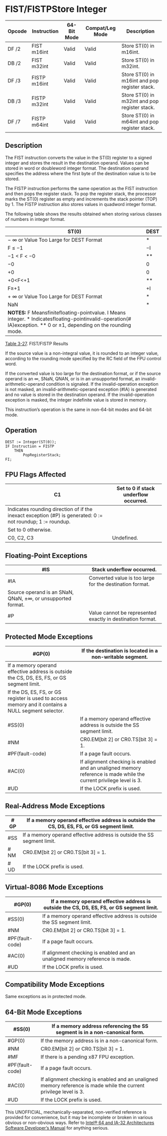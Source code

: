 # FIST/FISTP**Store Integer**

| Opcode | Instruction  | 64-Bit Mode | Compat/Leg Mode | Description                                   |
| ------ | ------------ | ----------- | --------------- | --------------------------------------------- |
| DF /2  | FIST m16int  | Valid       | Valid           | Store ST(0) in m16int.                        |
| DB /2  | FIST m32int  | Valid       | Valid           | Store ST(0) in m32int.                        |
| DF /3  | FISTP m16int | Valid       | Valid           | Store ST(0) in m16int and pop register stack. |
| DB /3  | FISTP m32int | Valid       | Valid           | Store ST(0) in m32int and pop register stack. |
| DF /7  | FISTP m64int | Valid       | Valid           | Store ST(0) in m64int and pop register stack. |

## Description

The FIST instruction converts the value in the ST(0) register to a signed integer and stores the result in the destination operand. Values can be stored in word or doubleword integer format. The destination operand specifies the address where the first byte of the destination value is to be stored.

The FISTP instruction performs the same operation as the FIST instruction and then pops the register stack. To pop the register stack, the processor marks the ST(0) register as empty and increments the stack pointer (TOP) by 1. The FISTP instruction also stores values in quadword integer format.

The following table shows the results obtained when storing various classes of numbers in integer format.

| ST(0)                                                                                                                                                                   | DEST |
| ----------------------------------------------------------------------------------------------------------------------------------------------------------------------- | ---- |
| − ∞ or Value Too Large for DEST Format                                                                                                                                  | \*   |
| F ≤ −1                                                                                                                                                                  | −I   |
| −1 < F < −0                                                                                                                                                             | \*\* |
| −0                                                                                                                                                                      | 0    |
| +0                                                                                                                                                                      | 0    |
| +0<F<+1                                                                                                                                                                 | \*\* |
| F≥+1                                                                                                                                                                    | +I   |
| + ∞ or Value Too Large for DEST Format                                                                                                                                  | \*   |
| NaN                                                                                                                                                                     | \*   |
| **NOTES:** F Meansfinitefloating-pointvalue. I Means integer. \* Indicatesfloating-pointinvalid-operation(#​IA)exception. \*\* 0 or ±1, depending on the rounding mode. |      |

[Table 3-27](/x86/fist:fistp#tbl-3-27). FIST/FISTP Results

If the source value is a non-integral value, it is rounded to an integer value, according to the rounding mode specified by the RC field of the FPU control word.

If the converted value is too large for the destination format, or if the source operand is an ∞, SNaN, QNAN, or is in an unsupported format, an invalid-arithmetic-operand condition is signaled. If the invalid-operation exception is not masked, an invalid-arithmetic-operand exception (#​IA) is generated and no value is stored in the destination operand. If the invalid-operation exception is masked, the integer indefinite value is stored in memory.

This instruction’s operation is the same in non-64-bit modes and 64-bit mode.

## Operation

```
DEST := Integer(ST(0));
IF Instruction = FISTP
    THEN
        PopRegisterStack;
FI;

```

## FPU Flags Affected

| C1                                                                                                           | Set to 0 if stack underflow occurred. |
| ------------------------------------------------------------------------------------------------------------ | ------------------------------------- |
| Indicates rounding direction of if the inexact exception (#​P) is generated: 0 := not roundup; 1 := roundup. |
| Set to 0 otherwise.                                                                                          |
| C0, C2, C3                                                                                                   | Undefined.                            |

## Floating-Point Exceptions

| \#​IS                                                       | Stack underflow occurred.                                  |
| ----------------------------------------------------------- | ---------------------------------------------------------- |
| \#​IA                                                       | Converted value is too large for the destination format.   |
| Source operand is an SNaN, QNaN, ±∞, or unsupported format. |
| #​P                                                         | Value cannot be represented exactly in destination format. |

## Protected Mode Exceptions

| \#​​​​GP(0)                                                                                         | If the destination is located in a non-writable segment.                                                           |
| --------------------------------------------------------------------------------------------------- | ------------------------------------------------------------------------------------------------------------------ |
| If a memory operand effective address is outside the CS, DS, ES, FS, or GS segment limit.           |
| If the DS, ES, FS, or GS register is used to access memory and it contains a NULL segment selector. |
| \#​​​​​SS(0)                                                                                        | If a memory operand effective address is outside the SS segment limit.                                             |
| \#​NM                                                                                               | CR0.EM[bit 2] or CR0.TS[bit 3] = 1.                                                                                |
| \#​PF(fault-code)                                                                                   | If a page fault occurs.                                                                                            |
| \#​AC(0)                                                                                            | If alignment checking is enabled and an unaligned memory reference is made while the current privilege level is 3. |
| #​​​UD                                                                                              | If the LOCK prefix is used.                                                                                        |

## Real-Address Mode Exceptions

| \#​​​​GP  | If a memory operand effective address is outside the CS, DS, ES, FS, or GS segment limit. |
| --------- | ----------------------------------------------------------------------------------------- |
| \#​​​​​SS | If a memory operand effective address is outside the SS segment limit.                    |
| \#​NM     | CR0.EM[bit 2] or CR0.TS[bit 3] = 1.                                                       |
| #​​​UD    | If the LOCK prefix is used.                                                               |

## Virtual-8086 Mode Exceptions

| \#​​​​GP(0)       | If a memory operand effective address is outside the CS, DS, ES, FS, or GS segment limit. |
| ----------------- | ----------------------------------------------------------------------------------------- |
| \#​​​​​SS(0)      | If a memory operand effective address is outside the SS segment limit.                    |
| \#​NM             | CR0.EM[bit 2] or CR0.TS[bit 3] = 1.                                                       |
| \#​PF(fault-code) | If a page fault occurs.                                                                   |
| \#​AC(0)          | If alignment checking is enabled and an unaligned memory reference is made.               |
| #​​​UD            | If the LOCK prefix is used.                                                               |

## Compatibility Mode Exceptions

Same exceptions as in protected mode.

## 64-Bit Mode Exceptions

| \#​​​​​SS(0)      | If a memory address referencing the SS segment is in a non-canonical form.                                         |
| ----------------- | ------------------------------------------------------------------------------------------------------------------ |
| \#​​​​GP(0)       | If the memory address is in a non-canonical form.                                                                  |
| \#​NM             | CR0.EM[bit 2] or CR0.TS[bit 3] = 1.                                                                                |
| \#​​MF            | If there is a pending x87 FPU exception.                                                                           |
| \#​PF(fault-code) | If a page fault occurs.                                                                                            |
| \#​AC(0)          | If alignment checking is enabled and an unaligned memory reference is made while the current privilege level is 3. |
| #​​​UD            | If the LOCK prefix is used.                                                                                        |

This UNOFFICIAL, mechanically-separated, non-verified reference is provided for convenience, but it may be
incomplete or broken in various obvious or non-obvious
ways. Refer to [Intel® 64 and IA-32 Architectures Software Developer’s Manual](https://software.intel.com/en-us/download/intel-64-and-ia-32-architectures-sdm-combined-volumes-1-2a-2b-2c-2d-3a-3b-3c-3d-and-4) for anything serious.
